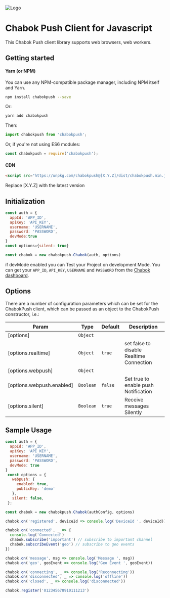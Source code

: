 ![Logo](https://chabokpush.com/images/chabook.png)
# Chabok Push Client for Javascript
This Chabok Push client library supports web browsers, web workers.

## Getting started



#### Yarn (or NPM)

You can use any NPM-compatible package manager, including NPM itself and Yarn.

```bash
npm install chabokpush --save
```
Or:
```bash
yarn add chabokpush
```

Then:

```javascript
import chabokpush from 'chabokpush';
```

Or, if you're not using ES6 modules:

```javascript
const chabokpush = require('chabokpush');
```
#### CDN

```html
<script src="https://unpkg.com/chabokpush@[X.Y.Z]/dist/chabokpush.min.js"></script>
```
Replace [X.Y.Z] with the latest version

## Initialization

```js
const auth = {
  appId: 'APP_ID',
  apiKey: 'API_KEY',
  username: 'USERNAME',
  password: 'PASSWORD',
  devMode:true
}
const options={silent: true}

const chabok = new chabokpush.Chabok(auth, options)
```
if devMode enabled you can Test your Project on development Mode.
You can get your `APP_ID`, `API_KEY`, `USERNAME` and `PASSWORD` from the [Chabok dashboard](http://sandbox.push.adpdigital.com/front/account/edit).

## Options

There are a number of configuration parameters which can be set for the ChabokPush client, which can be passed as an object to the ChabokPush constructor, i.e.:

| Param | Type | Default | Description |
| --- | --- | --- | --- |
| [options] | <code>Object</code> |  |  |
| [options.realtime] | <code>Object</code> | <code>true</code> | set false to disable Realtime Connection |
| [options.webpush] | <code>Object</code> |  |  |
| [options.webpush.enabled] | <code>Boolean</code> | <code>false</code> | Set true to enable push Notification |
| [options.silent] | <code>Boolean</code> | <code>true</code> | Receive messages Silently |


## Sample Usage

```js
const auth = {
  appId: 'APP_ID',
  apiKey: 'API_KEY',
  username: 'USERNAME',
  password: 'PASSWORD',
  devMode: true
}
 const options = {
   webpush: {
     enabled: true,
     publicKey: 'demo'
   },
   silent: false,
 };

const chabok = new chabokpush.Chabok(authConfig, options)

chabok.on('registered', deviceId => console.log('DeviceId ', deviceId))

chabok.on('connected', _ => {
  console.log('Connected')
  chabok.subscribe('important') // subscribe to important channel
  chabok.subscribeEvent('geo') // subscribe to geo events
})

chabok.on('message', msg => console.log('Message ', msg))
chabok.on('geo', geoEvent => console.log('Geo Event ', geoEvent))

chabok.on('connecting', _ => console.log('Reconnecting'))
chabok.on('disconnected', _ => console.log('offline'))
chabok.on('closed', _ => console.log('disconnected'))

chabok.register('012345678910111213')
```
